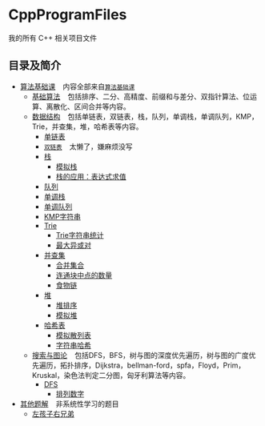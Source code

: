 # CppProgramFiles

我的所有 C++ 相关项目文件

## 目录及简介

- [算法基础课](Basic) &#x2002;
  内容全部来自[`算法基础课`](https://www.acwing.com/activity/content/11/)
    - [基础算法](Basic/BasicAlgorithms) &#x2002;
      包括排序、二分、高精度、前缀和与差分、双指针算法、位运算、离散化、区间合并等内容。
    - [数据结构](Basic/DataStructure) &#x2002;
      包括单链表，双链表，栈，队列，单调栈，单调队列，KMP，Trie，并查集，堆，哈希表等内容。
        - [单链表](Basic/DataStructure/SingleList.cpp)
        - [`双链表`](https://www.acwing.com/activity/content/problem/content/864/) &#x2002; 太懒了，嫌麻烦没写
        - [栈](Basic/DataStructure/Stack)
            - [模拟栈](Basic/DataStructure/Stack/SimulationStack.cpp)
            - [栈的应用：表达式求值](Basic/DataStructure/Stack/ExpressionEvaluation.cpp)
        - [队列](Basic/DataStructure/Queue.cpp)
        - [单调栈](Basic/DataStructure/MonotonicStack.cpp)
        - [单调队列](Basic/DataStructure/MonotonicQueue.cpp)
        - [KMP字符串](Basic/DataStructure/KMP.cpp)
        - [Trie](Basic/DataStructure/Tire)
            - [Trie字符串统计](Basic/DataStructure/Tire/StringStatistics.cpp)
            - [最大异或对](Basic/DataStructure/Tire/MaximumXorPair.cpp)
        - [并查集](Basic/DataStructure/AndLookup)
            - [合并集合](Basic/DataStructure/AndLookup/MergeCollection.cpp)
            - [连通块中点的数量](Basic/DataStructure/AndLookup/ConnectedBlockPointNum.cpp)
            - [食物链](Basic/DataStructure/AndLookup/FoodChain.cpp)
        - [堆](Basic/DataStructure/Heap)
            - [堆排序](Basic/DataStructure/Heap/HeapSort.cpp)
            - [模拟堆](Basic/DataStructure/Heap/MockHeap.cpp)
        - [哈希表](Basic/DataStructure/Hash)
            - [模拟散列表](Basic/DataStructure/Hash/AnalogHash.cpp)
            - [字符串哈希](Basic/DataStructure/Hash/StringHash.cpp)
    - [搜索与图论](Basic/SearchAndGraphTheory) &#x2002;
      包括DFS，BFS，树与图的深度优先遍历，树与图的广度优先遍历，拓扑排序，Dijkstra，bellman-ford，spfa，Floyd，Prim，Kruskal，染色法判定二分图，匈牙利算法等内容。
        - [DFS](Basic/SearchAndGraphTheory/DFS)
            - [排列数字](Basic/SearchAndGraphTheory/DFS/ArrangeNumbers.cpp)
- [其他题解](OtherSolutions) &#x2002; 非系统性学习的题目
    - [左孩子右兄弟](OtherSolutions/LeftChildRightBrother.cpp)